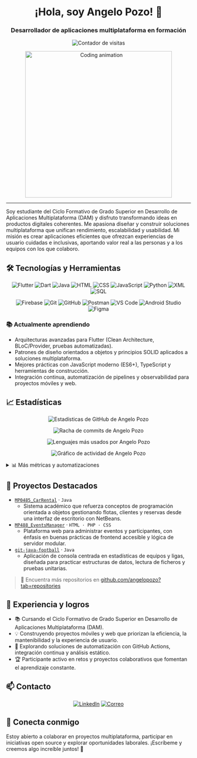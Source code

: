 ﻿<h1 align="center">¡Hola, soy Angelo Pozo! 👋</h1>
<h3 align="center">Desarrollador de aplicaciones multiplataforma en formación</h3>

<p align="center">
  <img src="https://komarev.com/ghpvc/?username=angelopozo&label=Visitas&color=0e75b6&style=flat" alt="Contador de visitas" />
</p>

<p align="center">
  <img src="https://raw.githubusercontent.com/abhisheknaiidu/abhisheknaiidu/master/code.gif" alt="Coding animation" width="400" />
</p>

---

Soy estudiante del Ciclo Formativo de Grado Superior en Desarrollo de Aplicaciones Multiplataforma (DAM) y disfruto transformando ideas en productos digitales coherentes. Me apasiona diseñar y construir soluciones multiplataforma que unifican rendimiento, escalabilidad y usabilidad. Mi misión es crear aplicaciones eficientes que ofrezcan experiencias de usuario cuidadas e inclusivas, aportando valor real a las personas y a los equipos con los que colaboro.

## 🛠️ Tecnologías y Herramientas

<p align="center">
  <img src="https://img.shields.io/badge/Flutter-02569B?style=for-the-badge&logo=flutter&logoColor=white" alt="Flutter" />
  <img src="https://img.shields.io/badge/Dart-0175C2?style=for-the-badge&logo=dart&logoColor=white" alt="Dart" />
  <img src="https://img.shields.io/badge/Java-007396?style=for-the-badge&logo=openjdk&logoColor=white" alt="Java" />
  <img src="https://img.shields.io/badge/HTML5-E34F26?style=for-the-badge&logo=html5&logoColor=white" alt="HTML" />
  <img src="https://img.shields.io/badge/CSS3-1572B6?style=for-the-badge&logo=css3&logoColor=white" alt="CSS" />
  <img src="https://img.shields.io/badge/JavaScript-F7DF1E?style=for-the-badge&logo=javascript&logoColor=black" alt="JavaScript" />
  <img src="https://img.shields.io/badge/Python-3776AB?style=for-the-badge&logo=python&logoColor=white" alt="Python" />
  <img src="https://img.shields.io/badge/XML-8A2BE2?style=for-the-badge&logo=xml&logoColor=white" alt="XML" />
  <img src="https://img.shields.io/badge/SQL-336791?style=for-the-badge&logo=postgresql&logoColor=white" alt="SQL" />
</p>

<p align="center">
  <img src="https://img.shields.io/badge/Firebase-FFCA28?style=for-the-badge&logo=firebase&logoColor=black" alt="Firebase" />
  <img src="https://img.shields.io/badge/Git-F05032?style=for-the-badge&logo=git&logoColor=white" alt="Git" />
  <img src="https://img.shields.io/badge/GitHub-181717?style=for-the-badge&logo=github&logoColor=white" alt="GitHub" />
  <img src="https://img.shields.io/badge/Postman-FF6C37?style=for-the-badge&logo=postman&logoColor=white" alt="Postman" />
  <img src="https://img.shields.io/badge/VS%20Code-007ACC?style=for-the-badge&logo=visualstudiocode&logoColor=white" alt="VS Code" />
  <img src="https://img.shields.io/badge/Android%20Studio-3DDC84?style=for-the-badge&logo=androidstudio&logoColor=white" alt="Android Studio" />
  <img src="https://img.shields.io/badge/Figma-F24E1E?style=for-the-badge&logo=figma&logoColor=white" alt="Figma" />
</p>

### 📚 Actualmente aprendiendo

- Arquitecturas avanzadas para Flutter (Clean Architecture, BLoC/Provider, pruebas automatizadas).
- Patrones de diseño orientados a objetos y principios SOLID aplicados a soluciones multiplataforma.
- Mejores prácticas con JavaScript moderno (ES6+), TypeScript y herramientas de construcción.
- Integración continua, automatización de pipelines y observabilidad para proyectos móviles y web.

## 📈 Estadísticas

<p align="center">
  <img src="https://github-readme-stats.vercel.app/api?username=angelopozo&show_icons=true&hide_title=true&theme=transparent&hide_border=true&locale=es" alt="Estadísticas de GitHub de Angelo Pozo" />
</p>
<p align="center">
  <img src="https://streak-stats.demolab.com?user=angelopozo&locale=es&mode=weekly&theme=transparent&hide_border=true&date_format=j%20M%5B%20Y%5D" alt="Racha de commits de Angelo Pozo" />
</p>
<p align="center">
  <img src="https://github-readme-stats.vercel.app/api/top-langs/?username=angelopozo&layout=compact&theme=transparent&hide_border=true&locale=es" alt="Lenguajes más usados por Angelo Pozo" />
</p>
<p align="center">
  <img src="https://github-readme-activity-graph.vercel.app/graph?username=angelopozo&bg_color=ffffff00&color=0e75b6&line=58a6ff&point=1f6feb&area=true&hide_border=true" alt="Gráfico de actividad de Angelo Pozo" />
</p>

<details>
  <summary>📊 Más métricas y automatizaciones</summary>
  <ul>
    <li>Integra tus estadísticas de tiempo de programación con <a href="https://wakatime.com/">WakaTime</a> añadiendo el badge adecuado cuando generes tu API key.</li>
    <li>Publica tus últimas entradas de blog o actividad en StackOverflow con workflows como <a href="https://github.com/gautamkrishnar/blog-post-workflow">Blog Post Workflow</a>.</li>
    <li>Agrega contadores de descargas desde npm o PyPI si publicas paquetes, aprovechando los badges de <a href="https://shields.io/">Shields.io</a>.</li>
  </ul>
</details>

## 🚀 Proyectos Destacados

- [`MP0485_CarRental`](https://github.com/angelopozo/MP0485_CarRental) · `Java`
  - Sistema académico que refuerza conceptos de programación orientada a objetos gestionando flotas, clientes y reservas desde una interfaz de escritorio con NetBeans.
- [`MP488_EventsManager`](https://github.com/angelopozo/MP488_EventsManager) · `HTML · PHP · CSS`
  - Plataforma web para administrar eventos y participantes, con énfasis en buenas prácticas de frontend accesible y lógica de servidor modular.
- [`git-java-football`](https://github.com/angelopozo/git-java-football) · `Java`
  - Aplicación de consola centrada en estadísticas de equipos y ligas, diseñada para practicar estructuras de datos, lectura de ficheros y pruebas unitarias.

> 🌟 Encuentra más repositorios en [github.com/angelopozo?tab=repositories](https://github.com/angelopozo?tab=repositories)

## 💼 Experiencia y logros

- 📚 Cursando el Ciclo Formativo de Grado Superior en Desarrollo de Aplicaciones Multiplataforma (DAM).
- 💡 Construyendo proyectos móviles y web que priorizan la eficiencia, la mantenibilidad y la experiencia de usuario.
- 🤖 Explorando soluciones de automatización con GitHub Actions, integración continua y análisis estático.
- 🏆 Participante activo en retos y proyectos colaborativos que fomentan el aprendizaje constante.

## 📫 Contacto

<p align="center">
  <a href="https://www.linkedin.com/in/angelo-giovanni-pozo-p%C3%A9rez-882765306/" target="_blank"><img src="https://img.shields.io/badge/LinkedIn-0A66C2?style=for-the-badge&logo=linkedin&logoColor=white" alt="LinkedIn" /></a>
  <a href="mailto:angeloo.pozo@gmail.com"><img src="https://img.shields.io/badge/Correo-DB4437?style=for-the-badge&logo=gmail&logoColor=white" alt="Correo" /></a>
</p>

## 🤝 Conecta conmigo

Estoy abierto a colaborar en proyectos multiplataforma, participar en iniciativas open source y explorar oportunidades laborales. ¡Escríbeme y creemos algo increíble juntos! 🚀


